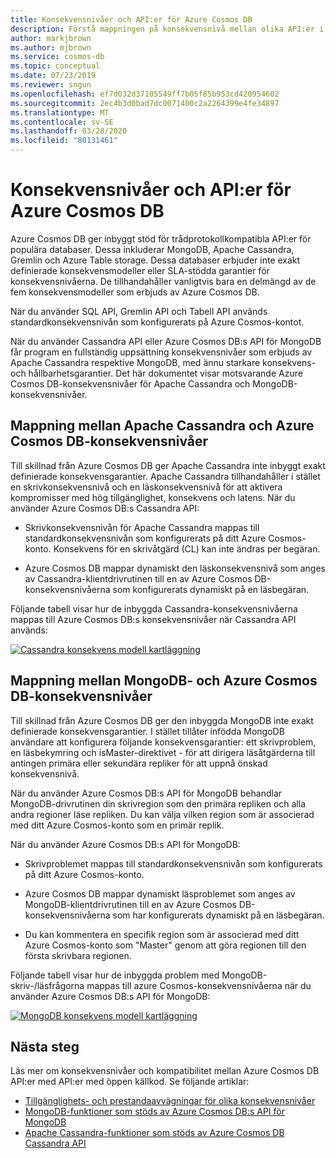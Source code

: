 ```yaml
---
title: Konsekvensnivåer och API:er för Azure Cosmos DB
description: Förstå mappningen på konsekvensnivå mellan olika API:er i Azure Cosmos DB och Apache Cassandra, MongoDB
author: markjbrown
ms.author: mjbrown
ms.service: cosmos-db
ms.topic: conceptual
ms.date: 07/23/2019
ms.reviewer: sngun
ms.openlocfilehash: ef7d032d37105549ff7b05f85b953cd420954602
ms.sourcegitcommit: 2ec4b3d0bad7dc0071400c2a2264399e4fe34897
ms.translationtype: MT
ms.contentlocale: sv-SE
ms.lasthandoff: 03/28/2020
ms.locfileid: "80131461"
---
```

# <a name="consistency-levels-and-azure-cosmos-db-apis"></a>Konsekvensnivåer och API:er för Azure Cosmos DB

Azure Cosmos DB ger inbyggt stöd för trådprotokollkompatibla API:er för populära databaser. Dessa inkluderar MongoDB, Apache Cassandra, Gremlin och Azure Table storage. Dessa databaser erbjuder inte exakt definierade konsekvensmodeller eller SLA-stödda garantier för konsekvensnivåerna. De tillhandahåller vanligtvis bara en delmängd av de fem konsekvensmodeller som erbjuds av Azure Cosmos DB. 

När du använder SQL API, Gremlin API och Tabell API används standardkonsekvensnivån som konfigurerats på Azure Cosmos-kontot. 

När du använder Cassandra API eller Azure Cosmos DB:s API för MongoDB får program en fullständig uppsättning konsekvensnivåer som erbjuds av Apache Cassandra respektive MongoDB, med ännu starkare konsekvens- och hållbarhetsgarantier. Det här dokumentet visar motsvarande Azure Cosmos DB-konsekvensnivåer för Apache Cassandra och MongoDB-konsekvensnivåer.

## <a name="mapping-between-apache-cassandra-and-azure-cosmos-db-consistency-levels"></a><a id="cassandra-mapping"></a>Mappning mellan Apache Cassandra och Azure Cosmos DB-konsekvensnivåer

Till skillnad från Azure Cosmos DB ger Apache Cassandra inte inbyggt exakt definierade konsekvensgarantier.  Apache Cassandra tillhandahåller i stället en skrivkonsekvensnivå och en läskonsekvensnivå för att aktivera kompromisser med hög tillgänglighet, konsekvens och latens. När du använder Azure Cosmos DB:s Cassandra API: 

* Skrivkonsekvensnivån för Apache Cassandra mappas till standardkonsekvensnivån som konfigurerats på ditt Azure Cosmos-konto. Konsekvens för en skrivåtgärd (CL) kan inte ändras per begäran.

* Azure Cosmos DB mappar dynamiskt den läskonsekvensnivå som anges av Cassandra-klientdrivrutinen till en av Azure Cosmos DB-konsekvensnivåerna som konfigurerats dynamiskt på en läsbegäran. 

Följande tabell visar hur de inbyggda Cassandra-konsekvensnivåerna mappas till Azure Cosmos DB:s konsekvensnivåer när Cassandra API används:  

[![Cassandra konsekvens modell kartläggning](./media/consistency-levels-across-apis/consistency-model-mapping-cassandra.png)](./media/consistency-levels-across-apis/consistency-model-mapping-cassandra.png#lightbox)

## <a name="mapping-between-mongodb-and-azure-cosmos-db-consistency-levels"></a><a id="mongo-mapping"></a>Mappning mellan MongoDB- och Azure Cosmos DB-konsekvensnivåer

Till skillnad från Azure Cosmos DB ger den inbyggda MongoDB inte exakt definierade konsekvensgarantier. I stället tillåter infödda MongoDB användare att konfigurera följande konsekvensgarantier: ett skrivproblem, en läsbekymring och isMaster-direktivet - för att dirigera läsåtgärderna till antingen primära eller sekundära repliker för att uppnå önskad konsekvensnivå. 

När du använder Azure Cosmos DB:s API för MongoDB behandlar MongoDB-drivrutinen din skrivregion som den primära repliken och alla andra regioner läse repliken. Du kan välja vilken region som är associerad med ditt Azure Cosmos-konto som en primär replik. 

När du använder Azure Cosmos DB:s API för MongoDB:

* Skrivproblemet mappas till standardkonsekvensnivån som konfigurerats på ditt Azure Cosmos-konto.
 
* Azure Cosmos DB mappar dynamiskt läsproblemet som anges av MongoDB-klientdrivrutinen till en av Azure Cosmos DB-konsekvensnivåerna som har konfigurerats dynamiskt på en läsbegäran.  

* Du kan kommentera en specifik region som är associerad med ditt Azure Cosmos-konto som "Master" genom att göra regionen till den första skrivbara regionen. 

Följande tabell visar hur de inbyggda problem med MongoDB-skriv-/läsfrågorna mappas till azure Cosmos-konsekvensnivåerna när du använder Azure Cosmos DB:s API för MongoDB:

[![MongoDB konsekvens modell kartläggning](./media/consistency-levels-across-apis/consistency-model-mapping-mongodb.png)](./media/consistency-levels-across-apis/consistency-model-mapping-mongodb.png#lightbox)

## <a name="next-steps"></a>Nästa steg

Läs mer om konsekvensnivåer och kompatibilitet mellan Azure Cosmos DB API:er med API:er med öppen källkod. Se följande artiklar:

* [Tillgänglighets- och prestandaavvägningar för olika konsekvensnivåer](consistency-levels-tradeoffs.md)
* [MongoDB-funktioner som stöds av Azure Cosmos DB:s API för MongoDB](mongodb-feature-support.md)
* [Apache Cassandra-funktioner som stöds av Azure Cosmos DB Cassandra API](cassandra-support.md)
